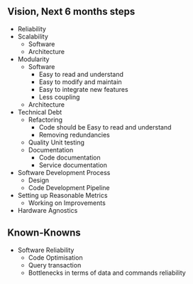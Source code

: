 
## Vision, Next 6 months steps

- Reliability
- Scalability
	- Software
	- Architecture
- Modularity
	- Software
		- Easy to read and understand 
		- Easy to modify and maintain 
		- Easy to integrate new features
		- Less coupling
	- Architecture
- Technical Debt
	- Refactoring
		- Code should be Easy to read and understand
		- Removing redundancies
	- Quality Unit testing
	- Documentation
		- Code documentation
		- Service documentation
- Software Development Process
	- Design
	- Code Development Pipeline
- Setting up Reasonable Metrics
	- Working on Improvements
- Hardware Agnostics

## Known-Knowns

- Software Reliability
	- Code Optimisation
	- Query transaction 
	- Bottlenecks in terms of data and commands reliability

## 
<!--stackedit_data:
eyJoaXN0b3J5IjpbLTEyODU2NTA4MTgsMTIxNDU0ODQ5OSw1OD
g0NDEzNDddfQ==
-->